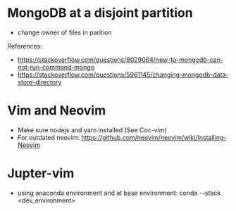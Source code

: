 # MongoDB at a disjoint partition
* change owner of files in parition

References:
* https://stackoverflow.com/questions/8029064/new-to-mongodb-can-not-run-command-mongo
* https://stackoverflow.com/questions/5961145/changing-mongodb-data-store-directory

# Vim and Neovim
* Make sure nodejs and yarn installed (See Coc-vim)
* For outdated neovim: https://github.com/neovim/neovim/wiki/Installing-Neovim

# Jupter-vim
* using anaconda environment and at base environment: conda --stack <dev_environment>
